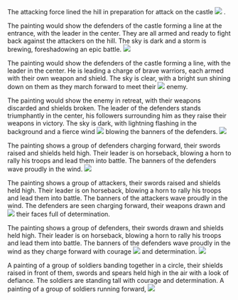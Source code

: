The attacking force lined the hill in preparation for attack on the castle
![](fight0.png)
.

The painting would show the defenders of the castle forming a line at the entrance, with the leader in the center. They are all armed and ready to fight back against the attackers on the hill. The sky is dark and a storm is brewing, foreshadowing an epic battle.
![](fight1.png)


The painting would show the defenders of the castle forming a line, with the leader in the center. He is leading a charge of brave warriors, each armed with their own weapon and shield. The sky is clear, with a bright sun shining down on them as they march forward to meet their
![](fight2.png)
 enemy.

The painting would show the enemy in retreat, with their weapons discarded and shields broken. The leader of the defenders stands triumphantly in the center, his followers surrounding him as they raise their weapons in victory. The sky is dark, with lightning flashing in the background and a fierce wind
![](fight3.png)
 blowing the banners of the defenders.
![](fight4.png)


The painting shows a group of defenders charging forward, their swords raised and shields held high. Their leader is on horseback, blowing a horn to rally his troops and lead them into battle. The banners of the defenders wave proudly in the wind.
![](fight5.png)


The painting shows a group of attackers, their swords raised and shields held high. Their leader is on horseback, blowing a horn to rally his troops and lead them into battle. The banners of the attackers wave proudly in the wind. The defenders are seen charging forward, their weapons drawn and
![](fight6.png)
 their faces full of determination.

The painting shows a group of defenders, their swords drawn and shields held high. Their leader is on horseback, blowing a horn to rally his troops and lead them into battle. The banners of the defenders wave proudly in the wind as they charge forward with courage
![](fight7.png)
 and determination.
![](fight8.png)


A painting of a group of soldiers banding together in a circle, their shields raised in front of them, swords and spears held high in the air with a look of defiance. The soldiers are standing tall with courage and determination. 
A painting of a group of soldiers running forward,
![](fight9.png)
